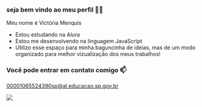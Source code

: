 ### seja bem vindo ao meu perfil 💙💙
Meu nome é Victória Menquis

- Estou estudando na Alura
- Estou me desenvolvendo na linguagem JavaScript
- Utilizo esse espaço para minha baguncinha de ideias, mas de um modo
organizado para melhor vizualização dos meus trabalhos! 

### Você pode entrar em contato comigo 📫
00001065524390sp@al.educacao.sp.gov.br

![](https://media1.tenor.com/m/aYOYlFnh6esAAAAC/geto-suguru-jujutsu-kaisen.gif)
